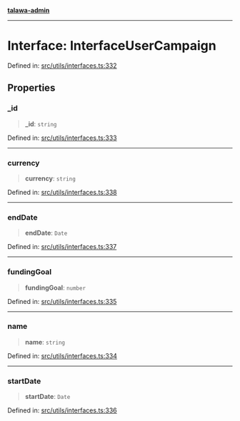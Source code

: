 [**talawa-admin**](../../../README.md)

***

# Interface: InterfaceUserCampaign

Defined in: [src/utils/interfaces.ts:332](https://github.com/MayankJha014/talawa-admin/blob/0dd35cc200a4ed7562fa81ab87ec9b2a6facd18b/src/utils/interfaces.ts#L332)

## Properties

### \_id

> **\_id**: `string`

Defined in: [src/utils/interfaces.ts:333](https://github.com/MayankJha014/talawa-admin/blob/0dd35cc200a4ed7562fa81ab87ec9b2a6facd18b/src/utils/interfaces.ts#L333)

***

### currency

> **currency**: `string`

Defined in: [src/utils/interfaces.ts:338](https://github.com/MayankJha014/talawa-admin/blob/0dd35cc200a4ed7562fa81ab87ec9b2a6facd18b/src/utils/interfaces.ts#L338)

***

### endDate

> **endDate**: `Date`

Defined in: [src/utils/interfaces.ts:337](https://github.com/MayankJha014/talawa-admin/blob/0dd35cc200a4ed7562fa81ab87ec9b2a6facd18b/src/utils/interfaces.ts#L337)

***

### fundingGoal

> **fundingGoal**: `number`

Defined in: [src/utils/interfaces.ts:335](https://github.com/MayankJha014/talawa-admin/blob/0dd35cc200a4ed7562fa81ab87ec9b2a6facd18b/src/utils/interfaces.ts#L335)

***

### name

> **name**: `string`

Defined in: [src/utils/interfaces.ts:334](https://github.com/MayankJha014/talawa-admin/blob/0dd35cc200a4ed7562fa81ab87ec9b2a6facd18b/src/utils/interfaces.ts#L334)

***

### startDate

> **startDate**: `Date`

Defined in: [src/utils/interfaces.ts:336](https://github.com/MayankJha014/talawa-admin/blob/0dd35cc200a4ed7562fa81ab87ec9b2a6facd18b/src/utils/interfaces.ts#L336)
